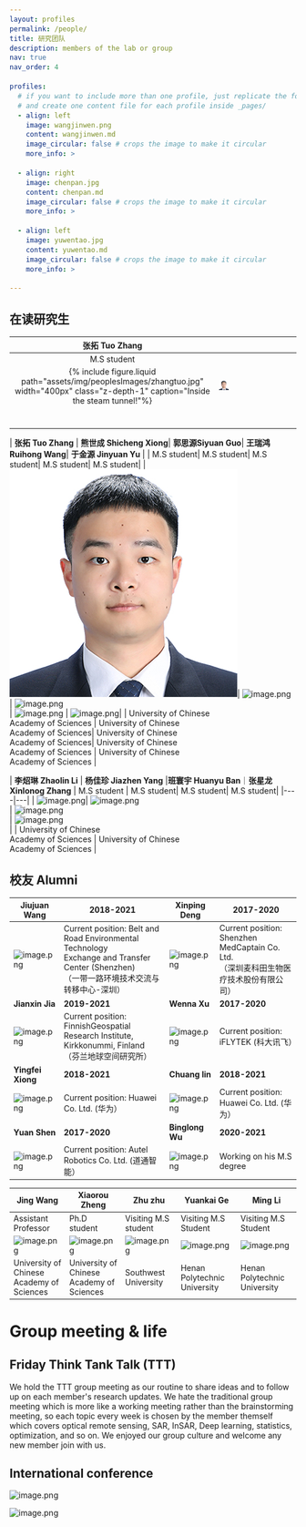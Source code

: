 ```yaml
---
layout: profiles
permalink: /people/
title: 研究团队
description: members of the lab or group
nav: true
nav_order: 4

profiles:
  # if you want to include more than one profile, just replicate the following block
  # and create one content file for each profile inside _pages/
  - align: left
    image: wangjinwen.png
    content: wangjinwen.md
    image_circular: false # crops the image to make it circular
    more_info: >

  - align: right
    image: chenpan.jpg
    content: chenpan.md
    image_circular: false # crops the image to make it circular
    more_info: >
  
  - align: left
    image: yuwentao.jpg
    content: yuwentao.md
    image_circular: false # crops the image to make it circular
    more_info: >

---
```


## 在读研究生
|  **张拓 Tuo Zhang** |   |   |   |   |   |   |   |   |   |
|:---:|:---:|:---:|:---:|:---:|:---:|:---:|:---:|:---:|:---:|
|  M.S student |   |   |   |   |   |   |   |   |   |
| {% include figure.liquid path="assets/img/peoplesImages/zhangtuo.jpg" width="400px" class="z-depth-1" caption="Inside the steam tunnel!"%} | ![image.png](assets/img/peoplesImages/zhangtuo.jpg)  |   |   |   |   |   |   |   |   |
|   |   |   |   |   |   |   |   |   |   |
|   |   |   |   |   |   |   |   |   |   |
|   |   |   |   |   |   |   |   |   |   |
|   |   |   |   |   |   |   |   |   |   |
|   |   |   |   |   |   |   |   |   |   |
|   |   |   |   |   |   |   |   |   |   |
|   |   |   |   |   |   |   |   |   |   |

| **张拓 Tuo Zhang** | **熊世成 Shicheng Xiong**| **郭思源Siyuan Guo**| **王瑞鸿 Ruihong Wang**| **于金源 Jinyuan Yu** |
| M.S student| M.S student| M.S student| M.S student| M.S student|
| ![image.png](assets/img/peoplesImages/zhangtuo.jpg)| ![image.png](assets/img/peoplesImages/XiongShicheng.png)<br /> | ![image.png](assets/img/peoplesImages/ZhangTuo.png)<br /> | ![image.png](assets/img/peoplesImages/WangRuihong.png) | ![image.png](assets/img/peoplesImages/YuJinyuan.png)|
| University of Chinese <br />Academy of Sciences | University of Chinese <br />Academy of Sciences| University of Chinese <br />Academy of Sciences| University of Chinese <br />Academy of Sciences | University of Chinese <br />Academy of Sciences |

| **李炤琳 Zhaolin Li** | **杨佳珍 Jiazhen Yang** |**班寰宇 Huanyu Ban**｜**张星龙 Xinlonog Zhang**
| M.S student | M.S student|  M.S student|  M.S student|
|----|---|
| ![image.png](assets/img/peoplesImages/ZhangWenzhong.png)| ![image.png](assets/img/peoplesImages/LiYinheng.png)<br /> | ![image.png](assets/img/peoplesImages/LiYinheng.png)<br /> | ![image.png](assets/img/peoplesImages/LiYinheng.png)<br /> |
| University of Chinese <br />Academy of Sciences   | University of Chinese <br />Academy of Sciences   | 

## 校友 Alumni

| Jiujuan Wang | 2018-2021 | Xinping Deng | 2017-2020|
| --- | ---- | ---- | --- |
| ![image.png](assets/img/peoplesImages/image-20220317112827-4sj8x7l.png)| Current position: Belt and Road Environmental Technology<br /> Exchange and Transfer Center (Shenzhen) <br />（一带一路环境技术交流与转移中心-深圳）<br /> | ![image.png](assets/img/peoplesImages/image-20220317114711-xcjlj1i.png)| Current position: Shenzhen MedCaptain Co. Ltd.<br />（深圳麦科田生物医疗技术股份有限公司）<br /> |
| **Jianxin Jia** |**2019-2021** | **Wenna Xu** | **2017-2020** |
| ![image.png](assets/img/peoplesImages/image-20220317112706-8quhkf2.png)| Current position: FinnishGeospatial Research Institute,<br />Kirkkonummi, Finland （芬兰地球空间研究所）<br /> | ![image.png](assets/img/peoplesImages/image-20220317114251-yxu8qbd.png)| Current position: iFLYTEK (科大讯飞）                                                    |
| **Yingfei Xiong** | **2018-2021**| **Chuang lin** | **2018-2021** |
| ![image.png](assets/img/peoplesImages/image-20220317114340-i03d42w.png)                                  | Current position: Huawei Co. Ltd. (华为）                                                                                                      | ![image.png](assets/img/peoplesImages/image-20220317154139-hlc62gv.png)| Current position: Huawei Co. Ltd. (华为）                                                |
| **Yuan Shen**                                                                    | **2017-2020**                                                                                                                            | **Binglong Wu**                                | **2020-2021**                                                                      |
| ![image.png](assets/img/peoplesImages/image-20220317165119-ti2wtnt.png)                                                                                      | Current position: Autel Robotics Co. Ltd. (道通智能）                                                                                          | ![image.png](assets/img/peoplesImages/image-20220317151943-62begz8.png)| Working on his M.S degree                                                                |

| **Jing Wang**                                                | **Xiaorou Zheng**                                            | **Zhu zhu**                                                  | **Yuankai Ge**                                               | **Ming Li**                                                  |
| ------------------------------------------------------------ | ------------------------------------------------------------ | ------------------------------------------------------------ | ------------------------------------------------------------ | ------------------------------------------------------------ |
| Assistant Professor                                          | Ph.D student                                                 | Visiting M.S student                                         | Visiting M.S Student                                         | Visiting M.S Student                                         |
| ![image.png](assets/img/peoplesImages/image-20220316215509-qgx6jhr.png)| ![image.png](assets/img/peoplesImages/image-20220317111717-wn0tq67.png)<br /> | ![image.png](assets/img/peoplesImages/image-20220317151038-l4by6lx.png)<br /> | ![image.png](assets/img/peoplesImages/image-20220317151109-qrvadys.png)| ![image.png](assets/img/peoplesImages/image-20220317154052-6f5veat.png)|
| University of Chinese <br />Academy of Sciences<br />        | University of Chinese <br />Academy of Sciences              | Southwest University                                         | Henan <br />Polytechnic University<br />                     | Henan <br />Polytechnic University                           |

# Group meeting & life

## Friday Think Tank Talk (TTT)

We hold the TTT group meeting as our routine to share ideas and to follow up on each member's research updates. We hate the traditional group meeting which is more like a working meeting rather than the brainstorming meeting, so each topic every week is chosen by the member themself which covers optical remote sensing, SAR, InSAR, Deep learning, statistics, optimization, and so on. We enjoyed our group culture and welcome any new member join with us.

## International conference

![image.png](assets/img/peoplesImages/image-20220317150603-adi3j0r.png)

![image.png](assets/img/peoplesImages/image-20220317152832-0wl42ox.png)	

